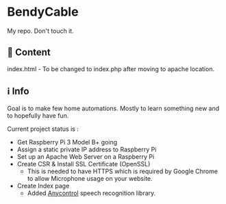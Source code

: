# BendyCable
My repo. Don't touch it.

## :floppy_disk: Content
index.html - To be changed to index.php after moving to apache location.

## :information_source: Info
Goal is to make few home automations. Mostly to learn something new and to hopefully have fun.

Current project status is :
* Get Raspberry Pi 3 Model B+ going
* Assign a static private IP address to Raspberry Pi
* Set up an Apache Web Server on a Raspberry Pi
* Create CSR & Install SSL Certificate (OpenSSL)
  - This is needed to have HTTPS which is required by Google Chrome to allow Microphone usage on your website.
* Create Index page
  - Added [Anycontrol](https://www.npmjs.com/package/anycontrol) speech recognition library.
